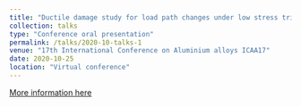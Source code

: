 ```yaml
---
title: "Ductile damage study for load path changes under low stress triaxiality via 3D synchrotron imaging and FE simulations"
collection: talks
type: "Conference oral presentation"
permalink: /talks/2020-10-talks-1
venue: "17th International Conference on Aluminium alloys ICAA17"
date: 2020-10-25
location: "Virtual conference"
---
```


[More information here](http://exampleurl.com)

